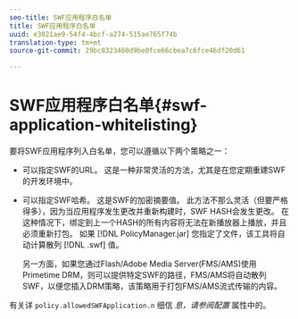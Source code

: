 ```yaml
---
seo-title: SWF应用程序白名单
title: SWF应用程序白名单
uuid: e3021ae9-54f4-4bcf-a274-515ae765f74b
translation-type: tm+mt
source-git-commit: 29bc8323460d9be0fce66cbea7c6fce46df20d61

---
```



# SWF应用程序白名单{#swf-application-whitelisting}

要将SWF应用程序列入白名单，您可以遵循以下两个策略之一：

* 可以指定SWF的URL。 这是一种非常灵活的方法，尤其是在您定期重建SWF的开发环境中。
* 可以指定SWF哈希。 这是SWF的加密摘要值。 此方法不那么灵活（但要严格得多），因为当应用程序发生更改并重新构建时，SWF HASH会发生更改。 在这种情况下，绑定到上一个HASH的所有内容将无法在新播放器上播放，并且必须重新打包。 如果 [!DNL PolicyManager.jar] 您指定了文件，该工具将自动计算散列 [!DNL .swf] 值。

   另一方面，如果您通过Flash/Adobe Media Server(FMS/AMS)使用Primetime DRM，则可以提供特定SWF的路径，FMS/AMS将自动散列SWF，以便您插入DRM策略，该策略用于打包FMS/AMS流式传输的内容。

有关详 `policy.allowedSWFApplication.n` 细信 *息，请参阅配置* 属性中的。
